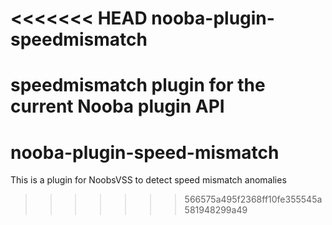<<<<<<< HEAD
nooba-plugin-speedmismatch
=====================

speedmismatch plugin for the current Nooba plugin API
=======
nooba-plugin-speed-mismatch
===========================

This is a plugin for NoobsVSS to detect speed mismatch anomalies
>>>>>>> 566575a495f2368ff10fe355545a581948299a49
